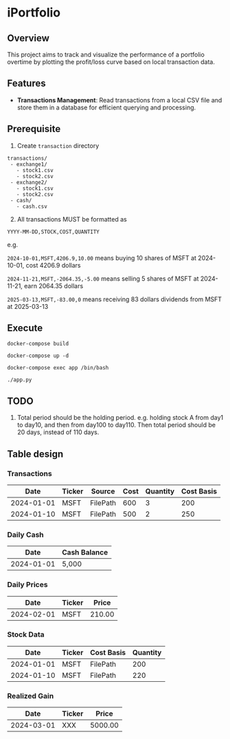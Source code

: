 # iPortfolio

## Overview
This project aims to track and visualize the performance of a portfolio overtime by plotting the profit/loss curve based on local transaction data. 

## Features
- **Transactions Management**: Read transactions from a local CSV file and store them in a database for efficient querying and processing.

## Prerequisite
1. Create `transaction` directory
 ```
transactions/
  - exchange1/
    - stock1.csv
    - stock2.csv
  - exchange2/
    - stock1.csv
    - stock2.csv
  - cash/
    - cash.csv
 ```

2. All transactions MUST be formatted as
```
YYYY-MM-DD,STOCK,COST,QUANTITY
```

e.g.

```2024-10-01,MSFT,4206.9,10.00``` means buying 10 shares of MSFT at 2024-10-01, cost 4206.9 dollars

```2024-11-21,MSFT,-2064.35,-5.00``` means selling 5 shares of MSFT at 2024-11-21, earn 2064.35 dollars

```2025-03-13,MSFT,-83.00,0``` means receiving 83 dollars dividends from MSFT at 2025-03-13

## Execute 
`docker-compose build`

`docker-compose up -d`

`docker-compose exec app /bin/bash`

`./app.py`

## TODO  
1. Total period should be the holding period. e.g. holding stock A from day1 to day10, and then from day100 to day110. Then total period should be 20 days, instead of 110 days. 


## Table design
### Transactions
| Date | Ticker | Source | Cost | Quantity | Cost Basis
| --- | ---     | -       | -     | -       |  -
| 2024-01-01 | MSFT | FilePath | 600 | 3 | 200
| 2024-01-10 | MSFT | FilePath | 500 | 2 | 250

### Daily Cash
| Date | Cash Balance
| --- | ---     | 
| 2024-01-01 | 5,000 | 

### Daily Prices
| Date | Ticker | Price |
| --- | ---     |  -- | 
| 2024-02-01 | MSFT | 210.00 | 

### Stock Data
| Date | Ticker | Cost Basis | Quantity | 
| -- | -- | -- | -- |
| 2024-01-01 | MSFT | FilePath | 200 | 3 
| 2024-01-10 | MSFT | FilePath | 220 | 2 

### Realized Gain
| Date | Ticker | Price |
| --- | ---     |  -- | 
| 2024-03-01 | XXX | 5000.00 | 
